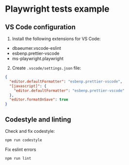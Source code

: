 # Playwright tests example

## VS Code configuration

1. Install the following extensions for VS Code:

- dbaeumer.vscode-eslint
- esbenp.prettier-vscode
- ms-playwright.playwright

2. Create `.vscode/settings.json` file:

```json
{
  "editor.defaultFormatter": "esbenp.prettier-vscode",
  "[javascript]": {
    "editor.defaultFormatter": "esbenp.prettier-vscode"
  },
  "editor.formatOnSave": true
}
```

## Codestyle and linting

Check and fix codestyle:

```sh
npm run codestyle
```

Fix eslint errors

```sh
npm run lint
```
